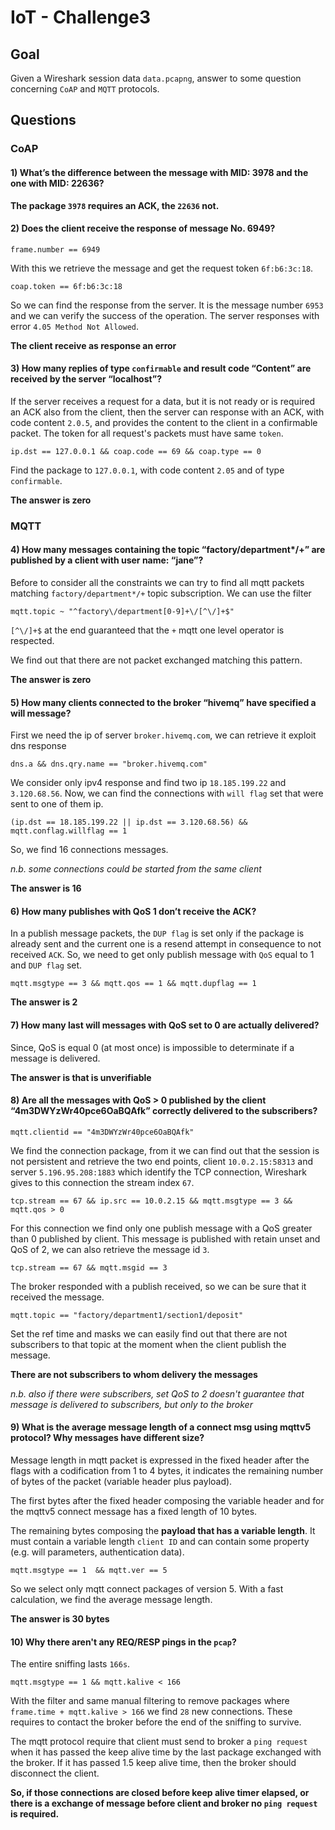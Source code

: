 # IoT - Challenge3

## Goal

Given a Wireshark session data `data.pcapng`, answer to some question concerning `CoAP` and `MQTT` protocols.

## Questions

### CoAP

#### 1) What’s the difference between the message with MID: 3978 and the one with MID: 22636?

**The package `3978` requires an ACK, the `22636` not.**

#### 2) Does the client receive the response of message No. 6949?

```
frame.number == 6949
```

With this we retrieve the message and get the request token `6f:b6:3c:18`.

```
coap.token == 6f:b6:3c:18
```

So we can find the response from the server. It is the message number `6953` and we can verify the success of the operation. The server responses with error `4.05 Method Not Allowed`.

**The client receive as response an error**

#### 3) How many replies of type `confirmable` and result code “Content” are received by the server “localhost”?

If the server receives a request for a data, but it is not ready or is required an ACK also from the client, then the server can response with an ACK, with code content `2.0.5`, and provides the content to the client in a confirmable packet. The token for all request's packets must have same `token`.

```
ip.dst == 127.0.0.1 && coap.code == 69 && coap.type == 0
```

Find the package to `127.0.0.1`, with code content `2.05` and of type `confirmable`.


**The answer is zero**

### MQTT

#### 4) How many messages containing the topic “factory/department*/+” are published by a client with user name: “jane”?

Before to consider all the constraints we can try to find all mqtt packets matching `factory/department*/+` topic subscription. We can use the filter

```
mqtt.topic ~ "^factory\/department[0-9]+\/[^\/]+$"
```

`[^\/]+$` at the end guaranteed that the `+` mqtt one level operator is respected. 

We find out that there are not packet exchanged matching this pattern.

**The answer is zero**

#### 5) How many clients connected to the broker “hivemq” have specified a will message?

First we need the ip of server `broker.hivemq.com`, we can retrieve it exploit dns response

```
dns.a && dns.qry.name == "broker.hivemq.com"
```

We consider only ipv4 response and find two ip `18.185.199.22` and `3.120.68.56`.
Now, we can find the connections with `will flag` set that were sent to one of them ip.

```
(ip.dst == 18.185.199.22 || ip.dst == 3.120.68.56) && mqtt.conflag.willflag == 1 
```

So, we find 16 connections messages.

*n.b. some connections could be started from the same client*

**The answer is 16**

#### 6) How many publishes with QoS 1 don’t receive the ACK?

In a publish message packets, the `DUP flag` is set only if the package is already sent and the current one is a resend attempt in consequence to not received `ACK`. 
So, we need to get only publish message with `QoS` equal to 1 and `DUP flag` set.

```
mqtt.msgtype == 3 && mqtt.qos == 1 && mqtt.dupflag == 1
```

**The answer is 2**

#### 7) How many last will messages with QoS set to 0 are actually delivered?

Since, QoS is equal 0 (at most once) is impossible to determinate if a message is delivered.

**The answer is that is unverifiable**

#### 8) Are all the messages with QoS > 0 published by the client “4m3DWYzWr40pce6OaBQAfk” correctly delivered to the subscribers?

```
mqtt.clientid == "4m3DWYzWr40pce6OaBQAfk"
```

We find the connection package, from it we can find out that the session is not persistent and retrieve the two end points, client `10.0.2.15:58313` and server `5.196.95.208:1883` which identify the TCP connection, Wireshark gives to this connection the stream index `67`.

```
tcp.stream == 67 && ip.src == 10.0.2.15 && mqtt.msgtype == 3 && mqtt.qos > 0
```

For this connection we find only one publish message with a QoS greater than 0 published by client. This message is published with retain unset and QoS of 2, we can also retrieve the message id `3`.

```
tcp.stream == 67 && mqtt.msgid == 3
```

The broker responded with a publish received, so we can be sure that it received the message.

```
mqtt.topic == "factory/department1/section1/deposit"
```

Set the ref time and masks we can easily find out that there are not subscribers to that topic at the moment when the client publish the message.

**There are not subscribers to whom delivery the messages**

*n.b. also if there were subscribers, set QoS to 2 doesn't guarantee that message is delivered to subscribers, but only to the broker*

#### 9) What is the average message length of a connect msg using mqttv5 protocol? Why messages have different size?

Message length in mqtt packet is expressed in the fixed header after the flags with a codification from 1 to 4 bytes, it indicates the remaining number of bytes of the packet (variable header plus payload).

The first bytes after the fixed header composing the variable header and for the mqttv5 connect message has a fixed length of 10 bytes.

The remaining bytes composing the **payload that has a variable length**. It must contain a variable length `client ID` and can contain some property (e.g. will parameters, authentication data).

```
mqtt.msgtype == 1  && mqtt.ver == 5
```

So we select only mqtt connect packages of version 5. With a fast calculation, we find the average message length.

**The answer is 30 bytes**

#### 10) Why there aren't any REQ/RESP pings in the `pcap`?

The entire sniffing lasts `166s`.

```mqtt.msgtype == 1 && mqtt.kalive < 166```

With the filter and same manual filtering to remove packages where `frame.time + mqtt.kalive > 166` we find `28` new connections. These requires to contact the broker before the end of the sniffing to survive.

The mqtt protocol require that client must send to broker a `ping request` when it has passed the keep alive time by the last package exchanged with the broker. If it has passed 1.5 keep alive time, then the broker should disconnect the client.

**So, if those connections are closed before keep alive timer elapsed, or there is a exchange of message before client and broker no `ping request` is required.**